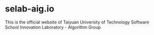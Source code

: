 # selab-aig.io
This is the official website of Taiyuan University of Technology Software School Innovation Laboratory - Algorithm Group
